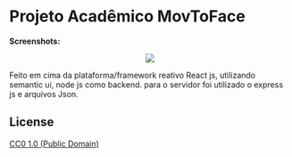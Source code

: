 # Projeto Acadêmico MovToFace

**Screenshots:**
<p align="center">
  <img src="https://i.ibb.co/cyxVsZG/image1.png">
  
</p>

Feito em cima da plataforma/framework reativo React js, utilizando semantic ui, node js como backend. para o servidor foi utilizado o express js e arquivos Json.

## License

[CC0 1.0 (Public Domain)](LICENSE.md)
